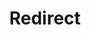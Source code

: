 ﻿---
layout: src/layouts/Redirect.astro
title: Redirect
redirect: /docs/security/authentication/troubleshooting-authentication-problems
pubDate:  2023-01-01
navSearch: false
navSitemap: false
navMenu: false
---
